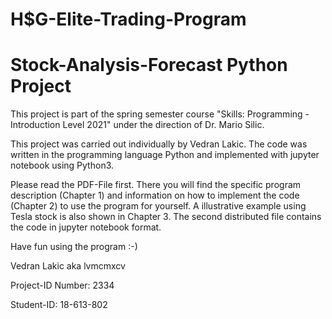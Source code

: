 # H$G-Elite-Trading-Program

# Stock-Analysis-Forecast Python Project




This project is part of the spring semester course "Skills: Programming - Introduction Level 2021" under the direction of Dr. Mario Silic.
 
This project was carried out individually by Vedran Lakic. The code was written in the programming language Python and implemented with jupyter notebook using Python3.

Please read the PDF-File first. There you will find the specific program description (Chapter 1) and information on how to implement the code (Chapter 2) to use the program for yourself. A illustrative example using Tesla stock is also shown in Chapter 3. The second distributed file contains the code in jupyter notebook format.


Have fun using the program :-)

Vedran Lakic aka lvmcmxcv

Project-ID Number: 2334

Student-ID: 18-613-802






